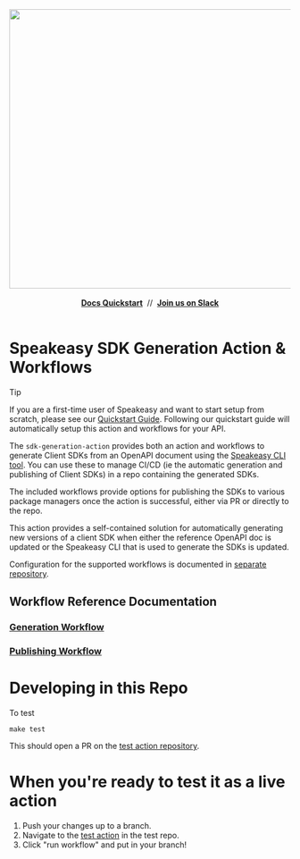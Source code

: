 <div align="center">
 <a href="https://www.speakeasy.com/" target="_blank">
  <img width="1500" height="500" alt="Speakeasy" src="https://github.com/user-attachments/assets/0e56055b-02a3-4476-9130-4be299e5a39c" />
 </a>
 <br />
 <br />
  <div>
   <a href="https://speakeasy.com/docs/create-client-sdks/" target="_blank"><b>Docs Quickstart</b></a>&nbsp;&nbsp;//&nbsp;&nbsp;<a href="https://go.speakeasy.com/slack" target="_blank"><b>Join us on Slack</b></a>
  </div>
 <br />

</div>

# Speakeasy SDK Generation Action & Workflows

> [!TIP]
> If you are a first-time user of Speakeasy and want to start setup from scratch, please see our [Quickstart Guide](https://www.speakeasy.com/docs/introduction). Following our quickstart guide will automatically setup this action and workflows for your API.

The `sdk-generation-action` provides both an action and workflows to generate Client SDKs from an OpenAPI document using the [Speakeasy CLI tool](https://github.com/speakeasy-api/speakeasy). You can use these to manage CI/CD (ie the automatic generation and publishing of Client SDKs) in a repo containing the generated SDKs.

The included workflows provide options for publishing the SDKs to various package managers once the action is successful, either via PR or directly to the repo.

This action provides a self-contained solution for automatically generating new versions of a client SDK when either the reference OpenAPI doc is updated or the Speakeasy CLI that is used to generate the SDKs is updated.

Configuration for the supported workflows is documented in [separate repository](https://github.com/speakeasy-api/sdk-gen-config). 

## Workflow Reference Documentation

### [Generation Workflow](https://www.speakeasy.com/docs/workflow-reference/generation-reference)

### [Publishing Workflow](https://www.speakeasy.com/docs/workflow-reference/publishing-reference)

# Developing in this Repo
To test
```
make test
```

This should open a PR on the [test action repository](https://github.com/speakeasy-api/sdk-generation-action-test-repo).

# When you're ready to test it as a live action

1) Push your changes up to a branch.
2) Navigate to the [test action](https://github.com/speakeasy-api/sdk-generation-action-test-repo/actions/workflows/action-test.yaml) in the test repo.
3) Click "run workflow" and put in your branch!
